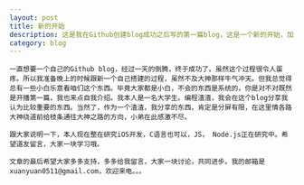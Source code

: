 ```yaml
---
layout: post
title: 新的开始
description: 这是我在Github创建blog成功之后写的第一篇blog，这是一个新的开始，加油！！！
category: blog
---
```


	一直想要一个自己的Github blog，经过一天的倒腾，终于成功了。虽然这个过程很令人蛋疼。所以我准备晚上的时候跟新一个自己搭建的过程，虽然不及大神那样牛气冲天。但我总觉得总有一些小白乐意看咱们这个东西。毕竟大家都是小白，不会的东西是系统的，你是对不对既然是开播第一篇，我也来点自我介绍。我本人是一名大学生。编程渣渣，我会在这个blog分享我认为比较重要的东西。当然了，作为一个渣渣，我分享的东西，肯定是分屏有限，在这里情各路大神绕道前给枝条通往大神之路的方向，小弟在此感激不尽。

	跟大家说明一下，本人现在整在研究iOS开发，C语言也可以，JS， Node.js正在研究中。希望道友留言，大家一块学习哦。

	文章的最后希望大家多多支持，多多给我留言，大家一块讨论，共同进步。我的邮箱是xuanyuan0511@gmail.com，欢迎来电。。。
	